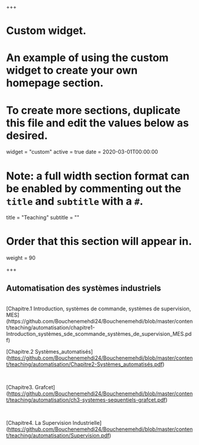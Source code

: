 +++
# Custom widget.
# An example of using the custom widget to create your own homepage section.
# To create more sections, duplicate this file and edit the values below as desired.
widget = "custom"
active = true
date = 2020-03-01T00:00:00

# Note: a full width section format can be enabled by commenting out the `title` and `subtitle` with a `#`.
title = "Teaching"
subtitle = ""

# Order that this section will appear in.
weight = 90

+++
## Automatisation des systèmes industriels

</br>
[Chapitre.1 Introduction, systèmes de commande, systèmes de supervision, MES]
(https://github.com/Bouchenemehdi24/Bouchenemehdi/blob/master/content/teaching/automatisation/chapitre1-Introduction_systèmes_sde_scommande_systèmes_de_supervision_MES.pdf)


</br>


[Chapitre.2 Systèmes_automatisés]
(https://github.com/Bouchenemehdi24/Bouchenemehdi/blob/master/content/teaching/automatisation/Chapitre2-Systèmes_automatisés.pdf)

</br>

[Chapitre3. Grafcet]
(https://github.com/Bouchenemehdi24/Bouchenemehdi/blob/master/content/teaching/automatisation/ch3-systemes-sequentiels-grafcet.pdf)

</br>

[Chapitre4. La Supervision Industrielle]
(https://github.com/Bouchenemehdi24/Bouchenemehdi/blob/master/content/teaching/automatisation/Supervision.pdf)








</br>
